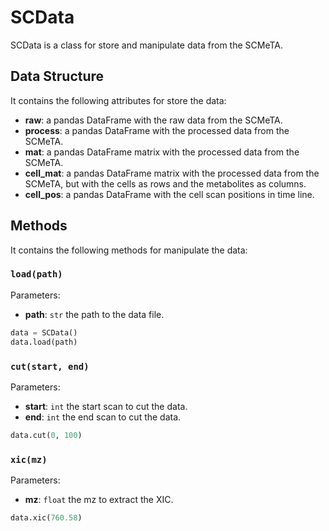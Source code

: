 # SCData

SCData is a class for store and manipulate data from the SCMeTA.

## Data Structure

It contains the following attributes for store the data:

- **raw**: a pandas DataFrame with the raw data from the SCMeTA.
- **process**: a pandas DataFrame with the processed data from the SCMeTA.
- **mat**: a pandas DataFrame matrix with the processed data from the SCMeTA.
- **cell_mat**: a pandas DataFrame matrix with the processed data from the SCMeTA, but with the cells as rows and the metabolites as columns.
- **cell_pos**: a pandas DataFrame with the cell scan positions in time line.

## Methods

It contains the following methods for manipulate the data:

### `load(path)`

Parameters:

- **path**: `str` the path to the data file.

```python
data = SCData()
data.load(path)
```

### `cut(start, end)`

Parameters:

- **start**: `int` the start scan to cut the data.
- **end**: `int` the end scan to cut the data.

```python
data.cut(0, 100)
```

### `xic(mz)`

Parameters:

- **mz**: `float` the mz to extract the XIC.

```python
data.xic(760.58)
```
